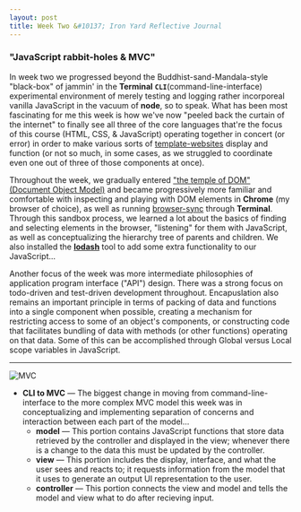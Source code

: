 ```yaml
---
layout: post
title: Week Two &#10137; Iron Yard Reflective Journal
---
```


### "JavaScript rabbit-holes & **MVC**"

In week two we progressed beyond the Buddhist-sand-Mandala-style "black-box" of jammin' in the **Terminal** **`CLI`**(command-line-interface) experimental environment of merely testing and logging rather incorporeal vanilla JavaScript in the vacuum of **node**, so to speak. What has been most fascinating for me this week is how we've now "peeled back the curtain of the internet" to finally see all three of the core languages that're the focus of this course (HTML, CSS, & JavaScript) operating together in concert (or error) in order to make various sorts of [template-websites](http://tympanus.net/codrops/category/blueprints/) display and function (or not so much, in some cases, as we struggled to coordinate even one out of three of those components at once).

Throughout the week, we gradually entered ["the temple of DOM" (Document Object Model)](https://developer.mozilla.org/en-US/docs/Web/API/Document_Object_Model) and became progressively more familiar and comfortable with inspecting and playing with DOM elements in **Chrome** (my browser of choice), as well as running [browser-sync](http://www.browsersync.io/) through **Terminal**. Through this sandbox process, we learned a lot about the basics of finding and selecting elements in the browser, "listening" for them with JavaScript, as well as conceptualizing the hierarchy tree of parents and children. We also installed the [**lodash**](https://lodash.com/) tool to add some extra functionality to our JavaScript...

Another focus of the week was more intermediate philosophies of application program interface ("API") design. There was a strong focus on todo-driven and test-driven development throughout. Encapuslation also remains an important principle in terms of packing of data and functions into a single component when possible, creating a mechanism for restricting access to some of an object's components, or constructing code that facilitates bundling of data with methods (or other functions) operating on that data. Some of this can be accomplished through Global versus Local scope variables in JavaScript.

---

![MVC](http://upload.wikimedia.org/wikipedia/commons/a/a0/MVC-Process.svg)

* **CLI to MVC** — The biggest change in moving from command-line-interface to the more complex MVC model this week was in conceptualizing and implementing separation of concerns and interaction between each part of the model...
  * **model** — This portion contains JavaScript functions that store data retrieved by the controller and displayed in the view; whenever there is a change to the data this must be updated by the controller.
  * **view** — This portion includes the display, interface, and what the user sees and reacts to; it requests information from the model that it uses to generate an output UI representation to the user.
  * **controller** — This portion connects the view and model and tells the model and view what to do after recieving input.
